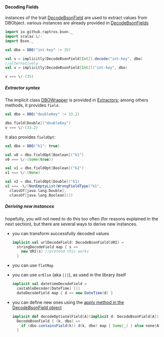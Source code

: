 #### Decoding Fields

instances of the trait [DecodeBsonField][] are used to extract values from DBObject. various instances are already provided in [DecodeBsonFields][]

```scala
import io.github.raptros.bson._
import scalaz.\/-
import Bson._ 

val dbo = DBO("int-key" :> 35)

val v = implicitly[DecodeBsonField[Int]].decode("int-key", dbo)
//alternatively
val v = implicitly[DecodeBsonField[Int]]("int-key", dbo)

v === \/-(35)
```

##### Extractor syntax
The implicit class [DBOWrapper][] is provided in [Extractors][]; among others methods, it provides `field`.

```scala
val dbo = DBO("doubleKey" :> 33.2)

dbo.field[Double]("doubleKey")
v === \/-(33.2)
```

it also provides `fieldOpt`:

```scala
val dbo = DBO("k1": true)

val v0 = dbo.fieldOpt[Boolean]("k1")
v0 === \/-(Some(true))

val v1 = dbo.fieldOpt[Boolean]("k2")
v1 === \/-(None)

val v2 = dbo.fieldOpt[Double]("k1)
v2 === -\/(NonEmptyList(WrongFieldType("k1",
  classOf[java.lang.Double],
  classOf[java.lang.Boolean])))
```


##### Deriving new instances
hopefully, you will not need to do this too often (for reasons explained in the next section),
but there are several ways to derive new instances.

* you can transform successfully decoded values
    
    ```scala
    implicit val urlDecodeField: DecodeBsonField[URI] = 
      stringDecodeField map { s =>
        new URI(s) //pretend this works
      }
    ```
    
* you can use `flatMap`
* you can use `orElse` (aka `|||`), as used in the library itself

    ```scala
    implicit val datetimeDecodeField = 
      castableDecoder[DateTime] ||| 
      dateDecodeField map { d => new DateTime(d) }
    ```

* you can define new ones using the [apply method in the DecodeBsonField object][apply]

    ```scala
    implicit def decodeOptionalField[A](implicit d: DecodeBsonField[A]): DecodeBsonField[Option[A]] = 
      DecodeBsonField { (k, dbo) =>
        if (dbo.containsField(k)) d(k, dbo) map { Some(_) } else none[A].right
      }
    ```


[DecodeBsonField]: latest/api/#io.github.raptros.bson.DecodeBsonField
[apply]: latest/api/#io.github.raptros.bson.DecodeBsonField$apply
[DecodeBsonFields]: latest/api/#io.github.raptros.bson.DecodeBsonFields
[Extractors]: latest/api/#io.github.raptros.bson.Extractors
[DBOWrapper]: latest/api/#io.github.raptros.bson.Extractors$DBOWrapper
